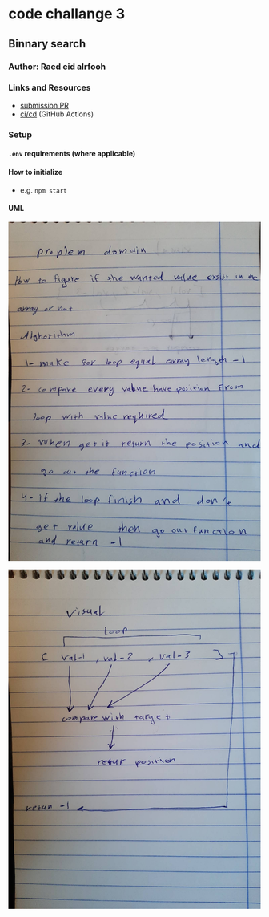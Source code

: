 # code challange 3

## Binnary search

### Author: Raed eid alrfooh

### Links and Resources

- [submission PR](https://github.com/raed-401-advanced-javascript/data-structures-and-algorithms/pull/3)
- [ci/cd](https://github.com/raed-401-advanced-javascript/data-structures-and-algorithms/pull/3/checks?check_run_id=408542006) (GitHub Actions)

### Setup

#### `.env` requirements (where applicable)


#### How to initialize

- e.g. `npm start`


#### UML

![white borad](/assets/82968341_171101750828112_3406802831242428416_n.jpg)

![white borad](/assets/83123140_2698562763576257_8171616296471887872_n.jpg)